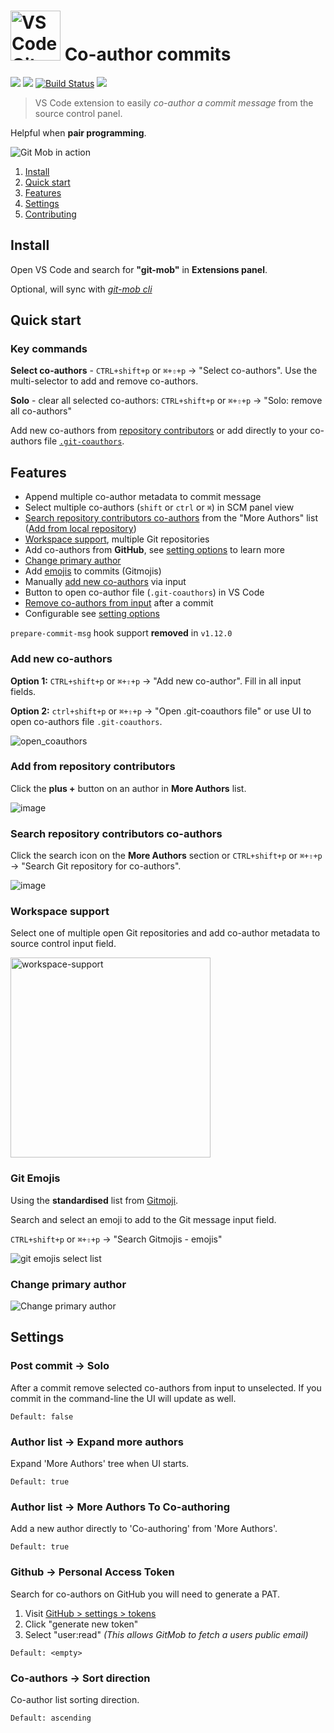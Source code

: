 # <img src="https://user-images.githubusercontent.com/10452163/79142596-a808fa00-7db3-11ea-9a02-2d020e0b29d7.png" width="80" alt="VS Code Git Mob logo" /> Co-author commits

[![](https://vsmarketplacebadge.apphb.com/version-short/RichardKotze.git-mob.svg)](https://marketplace.visualstudio.com/items?itemName=RichardKotze.git-mob) [![](https://vsmarketplacebadge.apphb.com/rating-short/RichardKotze.git-mob.svg)](https://marketplace.visualstudio.com/items?itemName=RichardKotze.git-mob) [![Build Status](https://dev.azure.com/TinkerTaylor/VS%20code%20extensions/_apis/build/status/rkotze.git-mob-vs-code?branchName=master)](https://dev.azure.com/TinkerTaylor/VS%20code%20extensions/_build/latest?definitionId=1?branchName=master) ![](https://vsmarketplacebadge.apphb.com/installs/RichardKotze.git-mob.svg)

> VS Code extension to easily _co-author a commit message_ from the source control panel.

Helpful when **pair programming**.

![Git Mob in action](https://user-images.githubusercontent.com/10452163/103484860-d323f580-4de9-11eb-9819-bb8d6602a21e.gif)

1. [Install](#install)
2. [Quick start](#quick-start)
3. [Features](#features)
4. [Settings](#settings)
5. [Contributing](https://github.com/rkotze/git-mob-vs-code/blob/master/CONTRIBUTING.md)

## Install

Open VS Code and search for **"git-mob"** in **Extensions panel**.

Optional, will sync with _[git-mob cli](https://github.com/findmypast-oss/git-mob/#install)_

## Quick start

### Key commands

**Select co-authors** - `CTRL+shift+p` or `⌘+⇧+p` -> "Select co-authors". Use the multi-selector to add and remove co-authors.

**Solo** - clear all selected co-authors: `CTRL+shift+p` or `⌘+⇧+p` -> "Solo: remove all co-authors"

Add new co-authors from [repository contributors](#search-repository-contributors-co-authors) or add directly to your co-authors file [`.git-coauthors`](#add-new-co-authors).

## Features

- Append multiple co-author metadata to commit message
- Select multiple co-authors (`shift` or `ctrl` or `⌘`) in SCM panel view
- [Search repository contributors co-authors](#search-repository-contributors-co-authors) from the "More Authors" list ([Add from local repository](#add-from-repository-contributors))
- [Workspace support](#workspace-support), multiple Git repositories
- Add co-authors from **GitHub**, see [setting options](#settings) to learn more
- [Change primary author](#change-primary-author)
- Add [emojis](#git-emojis) to commits (Gitmojis)
- Manually [add new co-authors](#add-new-co-authors) via input
- Button to open co-author file (`.git-coauthors`) in VS Code
- [Remove co-authors from input](#post-commit---solo) after a commit
- Configurable see [setting options](#settings)

`prepare-commit-msg` hook support **removed** in `v1.12.0`

### Add new co-authors

**Option 1:** `CTRL+shift+p` or `⌘+⇧+p` -> "Add new co-author". Fill in all input fields.

**Option 2:** `ctrl+shift+p` or `⌘+⇧+p` -> "Open .git-coauthors file" or use UI to open co-authors file `.git-coauthors`.

![open_coauthors](https://user-images.githubusercontent.com/10452163/52169086-b167f280-272a-11e9-947d-0e00df3eefa4.png)

### Add from repository contributors

Click the **plus +** button on an author in **More Authors** list.

![image](https://user-images.githubusercontent.com/10452163/52488610-1d79a900-2bb8-11e9-8a9b-46529d4b9608.png)

### Search repository contributors co-authors

Click the search icon on the **More Authors** section or `CTRL+shift+p` or `⌘+⇧+p` -> "Search Git repository for co-authors".

![image](https://user-images.githubusercontent.com/10452163/57807338-e2f44f00-7758-11e9-8fb1-6d8b8cb9d7ce.png)

### Workspace support

Select one of multiple open Git repositories and add co-author metadata to source control input field.

<img alt="workspace-support" src="https://user-images.githubusercontent.com/10452163/80038666-08074b00-84ee-11ea-9565-26c9f755d512.gif" width="320" />

### Git Emojis

Using the **standardised** list from [Gitmoji](https://github.com/carloscuesta/gitmoji).

Search and select an emoji to add to the Git message input field. 

`CTRL+shift+p` or `⌘+⇧+p` -> "Search Gitmojis - emojis"

![git emojis select list](https://user-images.githubusercontent.com/10452163/79442052-ef6bd200-7fcf-11ea-85c1-82789738add3.png)

### Change primary author

![Change primary author](https://user-images.githubusercontent.com/10452163/89105613-6d86a400-d41a-11ea-88ec-25b34a084598.gif)

## Settings

### Post commit -> Solo

After a commit remove selected co-authors from input to unselected. If you commit in the command-line the UI will update as well.

`Default: false`

### Author list -> Expand more authors

Expand 'More Authors' tree when UI starts.

`Default: true`

### Author list -> More Authors To Co-authoring

Add a new author directly to 'Co-authoring' from 'More Authors'.

`Default: true`

### Github -> Personal Access Token

Search for co-authors on GitHub you will need to generate a PAT.

1.  Visit [GitHub > settings > tokens](https://github.com/settings/tokens)
2.  Click "generate new token"
3.  Select "user:read" _(This allows GitMob to fetch a users public email)_

`Default: <empty>`

### Co-authors -> Sort direction

Co-author list sorting direction.

`Default: ascending`
